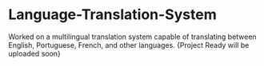 # Language-Translation-System
Worked on a multilingual translation system capable of translating between English, Portuguese, French, and other languages. {Project Ready will be uploaded soon}
